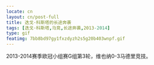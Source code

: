 ```yaml
---
locate: cn
layout: cn/post-full
title: 迭戈·科斯塔的长途奔袭
tags: [迭戈·科斯塔,马竞,长途奔袭,2013-2014]
type: gif
featimg: 7bb8bd97gy1fxzdyzh2s5g20b403wnpf.gif
---
```


2013-2014赛季欧冠小组赛G组第3轮，维也纳0-3马德里竞技。